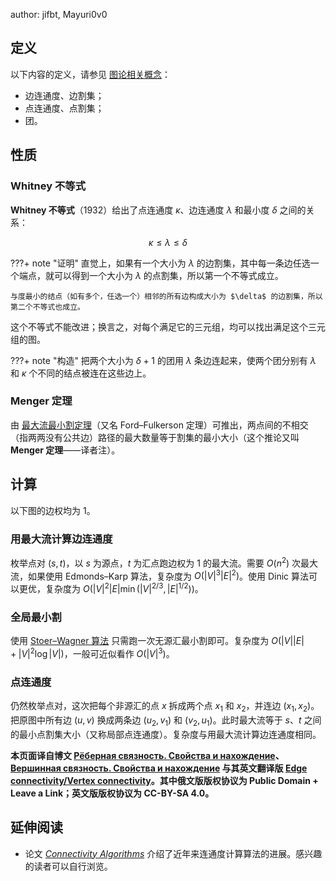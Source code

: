 author: jifbt, Mayuri0v0

## 定义

以下内容的定义，请参见 [图论相关概念](./concept.md)：

-   边连通度、边割集；
-   点连通度、点割集；
-   团。

## 性质

### Whitney 不等式

**Whitney 不等式**（1932）给出了点连通度 $\kappa$、边连通度 $\lambda$ 和最小度 $\delta$ 之间的关系：

$$
\kappa \leqslant \lambda \leqslant \delta
$$

???+ note "证明"
    直觉上，如果有一个大小为 $\lambda$ 的边割集，其中每一条边任选一个端点，就可以得到一个大小为 $\lambda$ 的点割集，所以第一个不等式成立。
    
    与度最小的结点（如有多个，任选一个）相邻的所有边构成大小为 $\delta$ 的边割集，所以第二个不等式也成立。

这个不等式不能改进；换言之，对每个满足它的三元组，均可以找出满足这个三元组的图。

???+ note "构造"
    把两个大小为 $\delta + 1$ 的团用 $\lambda$ 条边连起来，使两个团分别有 $\lambda$ 和 $\kappa$ 个不同的结点被连在这些边上。

### Menger 定理

由 [最大流最小割定理](./flow/min-cut.md)（又名 Ford–Fulkerson 定理）可推出，两点间的不相交（指两两没有公共边）路径的最大数量等于割集的最小大小（这个推论又叫 **Menger 定理**——译者注）。

## 计算

以下图的边权均为 $1$。

### 用最大流计算边连通度

枚举点对 $(s, t)$，以 $s$ 为源点，$t$ 为汇点跑边权为 $1$ 的最大流。需要 $O(n^2)$ 次最大流，如果使用 Edmonds–Karp 算法，复杂度为 $O(|V|^3 |E|^2)$。使用 Dinic 算法可以更优，复杂度为 $O(|V|^2 |E| \min(|V|^{2/3}, |E|^{1/2}))$。

### 全局最小割

使用 [Stoer–Wagner 算法](./stoer-wagner.md) 只需跑一次无源汇最小割即可。复杂度为 $O(|V||E| + |V|^{2}\log|V|)$，一般可近似看作 $O(|V|^3)$。

### 点连通度

仍然枚举点对，这次把每个非源汇的点 $x$ 拆成两个点 $x_1$ 和 $x_2$，并连边 $(x_1, x_2)$。把原图中所有边 $(u, v)$ 换成两条边 $(u_2, v_1)$ 和 $(v_2, u_1)$。此时最大流等于 $s$、$t$ 之间的最小点割集大小（又称局部点连通度）。复杂度与用最大流计算边连通度相同。

**本页面译自博文 [Рёберная связность. Свойства и нахождение](http://e-maxx.ru/algo/rib_connectivity)、[Вершинная связность. Свойства и нахождение](http://e-maxx.ru/algo/vertex_connectivity) 与其英文翻译版 [Edge connectivity/Vertex connectivity](https://cp-algorithms.com/graph/edge_vertex_connectivity.html)。其中俄文版版权协议为 Public Domain + Leave a Link；英文版版权协议为 CC-BY-SA 4.0。**

## 延伸阅读

-   论文 [*Connectivity Algorithms*](https://www.cse.msu.edu/~cse835/Papers/Graph_connectivity_revised.pdf) 介绍了近年来连通度计算算法的进展。感兴趣的读者可以自行浏览。
